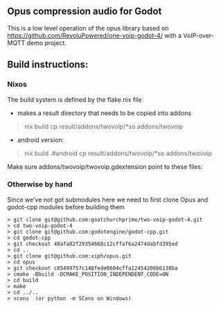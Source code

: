 ## Opus compression audio for Godot

This is a low level operation of the opus library based on https://github.com/RevoluPowered/one-voip-godot-4/
with a VoIP-over-MQTT demo project.

## Build instructions:

### Nixos

The build system is defined by the flake.nix file

 * makes a result directory that needs to be copied into addons
> nix build
> cp result/addons/twovoip/*so addons/twovoip

 * android version:
> nix build .#android
> cp result/addons/twovoip/*so addons/twovoip

Make sure addons/twovoip/twovoip.gdextension point to these files:

### Otherwise by hand

Since we've not got submodules here we need to 
first clone Opus and godot-cpp modules before building them

```
> git clone git@github.com:goatchurchprime/two-voip-godot-4.git
> cd two-voip-godot-4
> git clone git@github.com:godotengine/godot-cpp.git
> cd godot-cpp
> git checkout 48afa82f29354668c12cffaf6a2474dabfd395ed
> cd ..
> git clone git@github.com:xiph/opus.git
> cd opus
> git checkout c85499757c148fede8604cffa12454206b6138ba
> cmake -Bbuild -DCMAKE_POSITION_INDEPENDENT_CODE=ON
> cd build
> make
> cd ../..
> scons  (or python -m SCons on Windows)
```
